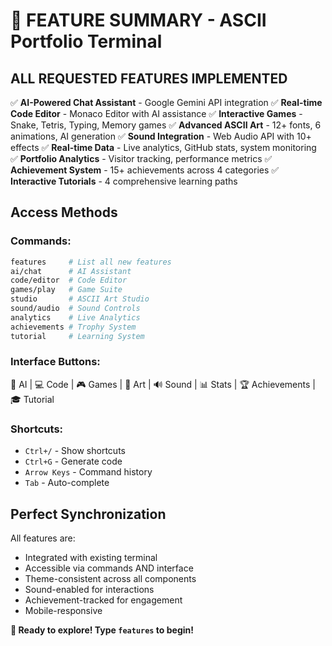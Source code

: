 # 🎉 FEATURE SUMMARY - ASCII Portfolio Terminal

## **ALL REQUESTED FEATURES IMPLEMENTED**

✅ **AI-Powered Chat Assistant** - Google Gemini API integration
✅ **Real-time Code Editor** - Monaco Editor with AI assistance
✅ **Interactive Games** - Snake, Tetris, Typing, Memory games
✅ **Advanced ASCII Art** - 12+ fonts, 6 animations, AI generation
✅ **Sound Integration** - Web Audio API with 10+ effects
✅ **Real-time Data** - Live analytics, GitHub stats, system monitoring
✅ **Portfolio Analytics** - Visitor tracking, performance metrics
✅ **Achievement System** - 15+ achievements across 4 categories
✅ **Interactive Tutorials** - 4 comprehensive learning paths

## **Access Methods**

### Commands:
```bash
features     # List all new features
ai/chat      # AI Assistant
code/editor  # Code Editor
games/play   # Game Suite
studio       # ASCII Art Studio
sound/audio  # Sound Controls
analytics    # Live Analytics
achievements # Trophy System
tutorial     # Learning System
```

### Interface Buttons:
🤖 AI | 💻 Code | 🎮 Games | 🎨 Art | 🔊 Sound | 📊 Stats | 🏆 Achievements | 🎓 Tutorial

### Shortcuts:
- `Ctrl+/` - Show shortcuts
- `Ctrl+G` - Generate code
- `Arrow Keys` - Command history
- `Tab` - Auto-complete

## **Perfect Synchronization**

All features are:
- Integrated with existing terminal
- Accessible via commands AND interface
- Theme-consistent across all components
- Sound-enabled for interactions
- Achievement-tracked for engagement
- Mobile-responsive

**🚀 Ready to explore! Type `features` to begin!**